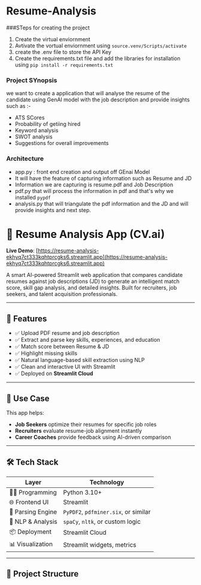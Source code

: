 # Resume-Analysis

###STeps for creating the project 
1. Create the virtual enviornment
2. Avtivate the vortual enviornment using ``source.venv/Scripts/activate``
3. create the .env file to store the API Key
4. Create the requirements.txt file and add the libraries for installation
using ``pip install -r requirements.txt``


### Project SYnopsis
we want to create a application that will analyse the resume of the candidate using GenAI model
with the job description and provide insights such as :-
- ATS SCores
- Probability of getiing hired
- Keyword analysis
- SWOT analysis
- Suggestions for overall improvements

### Architecture 
* app.py : front end creation and output off GEnai Model 
* It will have the feature of capturing information such as Resume and JD
* Information we are capturing is resume.pdf and Job Description 
* pdf.py that will process the information in pdf and that's why we installed ``pypdf``
* analysis.py that will triangulate the pdf information and the JD and will provide insights and next step.



# 📄 Resume Analysis App (CV.ai)

**Live Demo**: [https://resume-analysis-ekhyq7ct333kqhtprcgks6.streamlit.app](https://resume-analysis-ekhyq7ct333kqhtprcgks6.streamlit.app)

A smart AI-powered Streamlit web application that compares candidate resumes against job descriptions (JD) to generate an intelligent match score, skill gap analysis, and detailed insights. Built for recruiters, job seekers, and talent acquisition professionals.

---

## 🚀 Features

- ✅ Upload PDF resume and job description
- ✅ Extract and parse key skills, experiences, and education
- ✅ Match score between Resume & JD
- ✅ Highlight missing skills
- ✅ Natural language-based skill extraction using NLP
- ✅ Clean and interactive UI with Streamlit
- ✅ Deployed on **Streamlit Cloud**

---

## 📌 Use Case

This app helps:
- **Job Seekers** optimize their resumes for specific job roles
- **Recruiters** evaluate resume-job alignment instantly
- **Career Coaches** provide feedback using AI-driven comparison

---

## 🛠️ Tech Stack

| Layer | Technology |
|-------|------------|
| 👩‍💻 Programming | Python 3.10+ |
| 🌐 Frontend UI | Streamlit |
| 📄 Parsing Engine | `PyPDF2`, `pdfminer.six`, or similar |
| 🧠 NLP & Analysis | `spaCy`, `nltk`, or custom logic |
| 📦 Deployment | Streamlit Cloud |
| 📊 Visualization | Streamlit widgets, metrics |

---

## 📂 Project Structure

